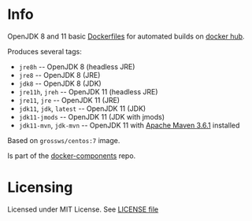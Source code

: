 # Info

OpenJDK 8 and 11 basic [Dockerfiles][df] for automated builds on [docker hub][dhub].

Produces several tags:
- `jre8h` -- OpenJDK 8 (headless JRE)
- `jre8` -- OpenJDK 8 (JRE)
- `jdk8` -- OpenJDK 8 (JDK)
- `jre11h`, `jreh` -- OpenJDK 11 (headless JRE)
- `jre11`, `jre` -- OpenJDK 11 (JRE)
- `jdk11`, `jdk`, `latest` -- OpenJDK 11 (JDK)
- `jdk11-jmods` -- OpenJDK 11 (JDK with jmods)
- `jdk11-mvn`, `jdk-mvn` -- OpenJDK 11 with [Apache Maven 3.6.1][mvn] installed

Based on `grossws/centos:7` image.

Is part of the [docker-components][dcomp] repo.

[df]: http://docs.docker.com/reference/builder/ "Dockerfile reference"
[dhub]: https://hub.docker.com/?namespace=grossws
[dcomp]: https://github.com/grossws/docker-components
[mvn]: https://maven.apache.org "Apache Maven"


# Licensing

Licensed under MIT License. See [LICENSE file](LICENSE)
